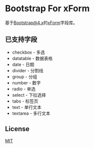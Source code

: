 # Bootstrap For xForm
基于[Bootstrap@4.x][bootstrap]的[xForm][xForm]字段库。

## 已支持字段
- checkbox - 多选
- datatable - 数据表格
- date - 日期
- divider - 分割线
- group - 分组
- number - 数字
- radio - 单选
- select - 下拉选择
- tabs - 标签页
- text - 单行文本
- textarea - 多行文本

## License
[MIT](LICENSE)


[bootstrap]: https://github.com/twbs/bootstrap
[xForm]: https://github.com/dongls/xForm
